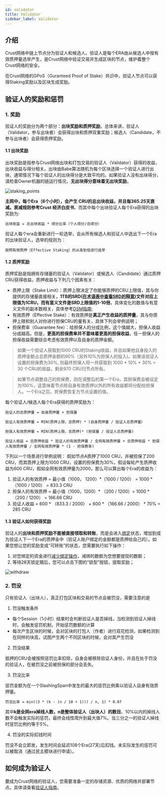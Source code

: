 ```yaml
---
id: validator
title: Validator
sidebar_label: Validator
---
```


## 介绍

Crust网络中链上节点分为验证人和候选人。验证人是每个ERA由从候选人中按有效质押量选举产生，是Crust网络中验证交易并生成区块的节点，维护着整个Crust网络的安全。

在Crust网络的GPoS（Guranteed Proof of Stake）共识中，验证人节点可以获得Staking奖励以及区块生成奖励。

## 验证人的奖励和惩罚

### 1. 奖励

验证人的奖励分为两个部分：**出块奖励和质押奖励**，总体来讲，验证人（Validator，参与出块者）会获得出块和质押双重奖励；候选人（Candidate，不参与出块者）会获得质押奖励。

#### 1.1 出块奖励

出块奖励是指参与Crust网络出块和打包交易的验证人（Validator）获得的收益，出块收益与得分相关。出块由Babe算法随机为每个区块选择一个验证人进行出块，通常情况下每个验证人的出块得分是大致平均的。如果验证人没有出块得分，请检查Owner机器的链运行情况，**无出块得分意味着无出块奖励**。

![staking_points](assets/gpos/staking_points.jpg)

**主网中，每个Era（6个小时），会产生 CRU的总出块收益，并且每365.25天衰减。衰减规则参考Crust 经济白皮书**。而其中每个出块验证人每个Era获得的出块奖励为:

```shell
出块收益 = 总出块收益 * 得分比率（个人得分/总得分）
```

验证人每个era会重新进行一轮选举，会从所有候选人和验证人中选出下一个Era的出块验证人，选举的规则为：

```shell
按照有效质押（Effective Staking）的从高到低进行选举
```

#### 1.2 质押奖励

质押奖励是指拥有存储量的验证人（Validator）或候选人（Candidate）通过质押CRU获得收益，质押收益与下列几个因素有关：

- 质押上限（Stake Limit）：质押上限决定了你能够质押的CRU上限值，其与你提供的存储量直接相关，**1TB的SRD([在术语表中查看SRD的释意](glossary.md))文件对应上限值为1CRU，而有意义文件是SRD上限值的1-10倍**，具体变化的数值与有意义文件的副本数相关，具体参考[DSM指南](DSM.md);
- 有效质押（Effective Stake）：有效质押是**真正产生收益的质押量**，其与你质押上限和别人对你进行担保CRU的量有关，具体下列会举例说明；
- 担保费率（Guarantee fee）：给担保人的分成比例，这个值越大，担保人收益分成越高。但是，**更高的担保费率并不意味着更高的担保收益**，任一担保人的担保收益需要综合考虑有效质押以及自身的质押金额。

> 如果一个验证人获取到1000 CRU的Staking收益，并且如果他自身投入的质押金额占总质押金额的90%（另外10%为担保人的投入)。如果该验证人设置的担保费为30%, 则最终担保人将一共获取到 1000 * 10% * 30% = 30 个CRU的收益，剩余970 CRU归节点所有。

> 如果节点调整自己的担保费，则在调整后的第一个Era，其担保费会被设定为100%，这意味着节点除自身有效质押以外的所有收益都将分配给担保人。一个Era之后，担保费恢复为节点设置的值。

每个验证人/候选人每个Era获得的质押奖励为：

```shell
验证人的总质押量 = 自身质押量 + 担保量
```

```shell
验证人有效质押量 = MIN(质押上限，总质押) * (自身质押量 / 验证人总质押量）
```

```shell
担保人有效质押量 = MIN(质押上限，总质押)* (担保量 / 验证人总质押量)
```

```shell
验证人收益 = 总质押收益 * 验证人的有效质押量 / 全网有效质押量 + 总质押收益 * 担保人有效质押量 / 全网有效质押量 * (1 - 担保费率)
```

下列以一个场景进行举例说明：
假如节点A质押了1000 CRU，并被担保了200 CRU，而其质押上限为1000 CRU，设置的担保费为30%，假设每轮产生质押收益为600 CRU，假如全网有效质押量为2000，那么可以算出每个Era的收益为：

1. 验证人的有效质押 = 最小值（1000， 1200）*（1000 / 1200） = 1000 * （1000 / 1200） = 833.3 CRU
2. 担保人的有效质押 = 最小值（1000，1200）* （200 / 1200）= 1000 * （200 / 1200） = 166.66 CRU
3. 验证人收益 = 600 * （833.3 / 2000） + 600 * （166.66 / 2000） * 70% = 285 CRU

#### 1.3 验证人如何获得奖励

验证人的**出块和质押奖励不能被直接领取和转账**，而是会进入[绑定](new-bond.md)状态，增加到成为验证人下一个Era的质押金中（验证人账户绑定的金额都是质押给自己的）。如果您想让您的奖励变成“可转账”的状态，您需要执行如下操作：

1. 对您绑定的资金进行[减少绑定操作](validatorGuidance.md#3)，减绑的数额为您想要提现的数额；
2. 等待28天锁定期后，您可以点击下图的“锁型”按钮，提取奖励；

![withdraw](assets/mining/withdraw.png)

### 2. 罚没

只有验证人（出块人），真正打包区块和交易的节点会被罚没，需要注意的是

1. 罚没触发条件

- 每个Session（1小时）结束时会判断验证人是否掉线，当检测到验证人掉线时，会触发惩罚机制，开始惩罚数额的计算
- 每次产生区块的时候，会对区块的打包人（作者）进行双花检测，如果检测到在同样的块高，试图产生两个不同区块的时候，会对其产生罚没

2. 罚没结果

抵押的CRU会被按照惩罚比率扣除，自身会被移除验证人身份，并且在处于罚没的验证人，在被罚没之前被担保的部分会丢失。

3. 罚没比率

惩罚金额为在一个SlashingSpan中发生的最大的惩罚比例乘以验证人自身有效质押量。

```shell
罚没比率 = min((3 * (k - (n / 10 + 1))) / n, 1) * 0.07
```

其中**k是全网era掉线人数，n是整体验证人（出块人）的数目**。10%以内的掉线人数不会触发实际的惩罚，最终会线性爬升到最大值7%。当三分之一的验证人掉线时惩罚比例约等于5%。

4. 罚没的实际扣钱时间

罚没不会立即发，发生时间会延迟108个Era(27天)后扣钱。未实际发生的惩罚可以被取消（通过民主模块进行申请）。

## 如何成为验证人

要成为Crust网络的验证人，您需要准备一定的存储资源、优质的网络并部署节点。具体请查看[验证人指南](validatorGuidance.md)。